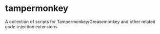 # tampermonkey
A collection of scripts for Tampermonkey/Greasemonkey and other related code-injection extensions
